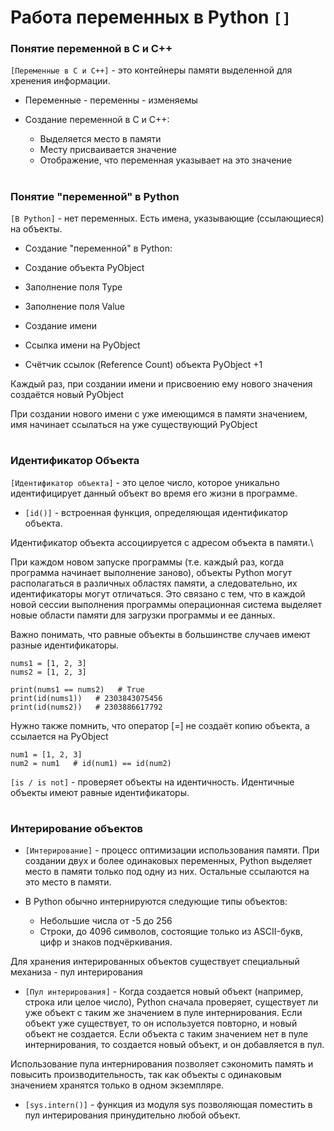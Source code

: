 # Работа переменных в Python `[]`

### Понятие переменной в С и С++

 `[Переменные в С и С++]` - это контейнеры памяти выделенной для хренения информации.

- Переменные - переменны - изменяемы

- Создание переменной в С и С++:

     - Выделяется место в памяти
     - Месту присваивается значение
     - Отображение, что переменная указывает на это значение
#

### Понятие "переменной" в Python

 `[В Python]` - нет переменных.  Есть имена, указывающие (ссылающиеся) на объекты.

- Создание "переменной" в Python:

- Создание объекта PyObject
- Заполнение поля Type
- Заполнение поля Value
- Создание имени
- Ссылка имени на PyObject
- Счётчик ссылок (Reference Count) объекта PyObject +1

Каждый раз, при создании имени и присвоению ему нового значения создаётся новый PyObject

При создании нового имени с уже имеющимся в памяти значением, имя начинает ссылаться на уже существующий PyObject

#

### Идентификатор Объекта

`[Идентификатор объекта]` -  это целое число, которое уникально идентифицирует данный объект во время его жизни в программе.

- `[id()]` - встроенная функция, определяющая идентификатор объекта.

Идентификатор объекта ассоциируется с адресом объекта в памяти.\

При каждом новом запуске программы (т.е. каждый раз, когда программа начинает выполнение заново), объекты Python могут располагаться в различных областях памяти, а следовательно, их идентификаторы могут отличаться. Это связано с тем, что в каждой новой сессии выполнения программы операционная система выделяет новые области памяти для загрузки программы и ее данных.

Важно понимать, что равные объекты в большинстве случаев имеют разные идентификаторы.

```
nums1 = [1, 2, 3]
nums2 = [1, 2, 3]

print(nums1 == nums2)   # True
print(id(nums1))   # 2303843075456
print(id(nums2))   # 2303886617792
```

Нужно также помнить, что оператор [=] не создаёт копию объекта, а ссылается на PyObject

```
num1 = [1, 2, 3]
num2 = num1   # id(num1) == id(num2)
```

`[is / is not]` - проверяет объекты на идентичность. Идентичные объекты имеют равные идентификаторы.

#

### Интерирование объектов

- `[Интерирование]` - процесс оптимизации использования памяти. При создании двух и более одинаковых переменных, Python выделяет место в памяти только под одну из них. Остальные ссылаются на это место в памяти.

- В Python обычно интернируются следующие типы объектов:

     - Небольшие числа от -5 до 256
     - Строки, до 4096 символов, состоящие только из ASCII-букв, цифр и знаков подчёркивания.
 
 Для хранения интерированных объектов существует специальный механиза - пул интерирования

 - `[Пул интерирования]` - Когда создается новый объект (например, строка или целое число), Python сначала проверяет, существует ли уже объект с таким же значением в пуле интернирования. Если объект уже существует, то он используется повторно, и новый объект не создается. Если объекта с таким значением нет в пуле интернирования, то создается новый объект, и он добавляется в пул.

Использование пула интернирования позволяет сэкономить память и повысить производительность, так как объекты с одинаковым значением хранятся только в одном экземпляре. 

- `[sys.intern()]` - функция из модуля sys позволяющая поместить в пул интерирования принудительно любой объект.

















 
